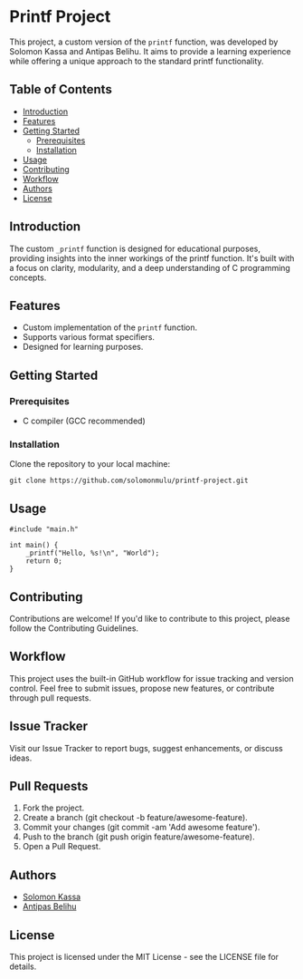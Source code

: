 # Printf Project

This project, a custom version of the `printf` function, was developed by Solomon Kassa and Antipas Belihu. It aims to provide a learning experience while offering a unique approach to the standard printf functionality.

## Table of Contents

- [Introduction](#introduction)
- [Features](#features)
- [Getting Started](#getting-started)
  - [Prerequisites](#prerequisites)
  - [Installation](#installation)
- [Usage](#usage)
- [Contributing](#contributing)
- [Workflow](#workflow)
- [Authors](#authors)
- [License](#license)

## Introduction

The custom `_printf` function is designed for educational purposes, providing insights into the inner workings of the printf function. It's built with a focus on clarity, modularity, and a deep understanding of C programming concepts.

## Features

- Custom implementation of the `printf` function.
- Supports various format specifiers.
- Designed for learning purposes.

## Getting Started

### Prerequisites

- C compiler (GCC recommended)

### Installation

Clone the repository to your local machine:

```
git clone https://github.com/solomonmulu/printf-project.git
```
## Usage

```
#include "main.h"

int main() {
    _printf("Hello, %s!\n", "World");
    return 0;
}

```
## Contributing
Contributions are welcome! If you'd like to contribute to this project, please follow the Contributing Guidelines.

## Workflow
This project uses the built-in GitHub workflow for issue tracking and version control. Feel free to submit issues, propose new features, or contribute through pull requests.

## Issue Tracker
Visit our Issue Tracker to report bugs, suggest enhancements, or discuss ideas.

## Pull Requests
1. Fork the project.
2. Create a branch (git checkout -b feature/awesome-feature).
3. Commit your changes (git commit -am 'Add awesome feature').
4. Push to the branch (git push origin feature/awesome-feature).
5. Open a Pull Request.

## Authors
- [Solomon Kassa](https://github.com/Solomonmulu/)
- [Antipas Belihu](https://github.com/AntipasG/)
## License
This project is licensed under the MIT License - see the LICENSE file for details.
